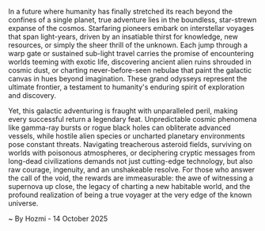 
In a future where humanity has finally stretched its reach beyond the confines of a single planet, true adventure lies in the boundless, star-strewn expanse of the cosmos. Starfaring pioneers embark on interstellar voyages that span light-years, driven by an insatiable thirst for knowledge, new resources, or simply the sheer thrill of the unknown. Each jump through a warp gate or sustained sub-light travel carries the promise of encountering worlds teeming with exotic life, discovering ancient alien ruins shrouded in cosmic dust, or charting never-before-seen nebulae that paint the galactic canvas in hues beyond imagination. These grand odysseys represent the ultimate frontier, a testament to humanity's enduring spirit of exploration and discovery.

Yet, this galactic adventuring is fraught with unparalleled peril, making every successful return a legendary feat. Unpredictable cosmic phenomena like gamma-ray bursts or rogue black holes can obliterate advanced vessels, while hostile alien species or uncharted planetary environments pose constant threats. Navigating treacherous asteroid fields, surviving on worlds with poisonous atmospheres, or deciphering cryptic messages from long-dead civilizations demands not just cutting-edge technology, but also raw courage, ingenuity, and an unshakeable resolve. For those who answer the call of the void, the rewards are immeasurable: the awe of witnessing a supernova up close, the legacy of charting a new habitable world, and the profound realization of being a true voyager at the very edge of the known universe.

~ By Hozmi - 14 October 2025
